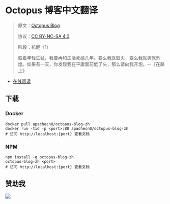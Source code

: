 <!--
    需要填充的占位符：
    
    README.md
    
        Octopus 博客中文翻译：文档中文名
        Octopus Blog：文档英文名
        https://octopus.com/：文档原始链接
        octo：域名前缀
        飞龙：负责人名称
        wizardforcel：负责人 Github 用户名
        562826179：负责人 QQ
        octopus-blog-zh：ApacheCN 的 Github 仓库名称
        octopus-blog-zh：DockerHub 仓库名称
        octopus-blog-zh：PYPI 包名称
        octopus-blog-zh：NPM 包名称
    
    CNAME
    
        octo：域名前缀

    index.html
    
        Octopus 博客中文翻译：文档中文名
        #3fa3ef：显示颜色
        octopus-blog-zh：ApacheCN 的 Github 仓库名称

    asset/docsify-flygon-footer.js
    
        octopus-blog-zh：ApacheCN 的 Github 仓库名称
-->

# Octopus 博客中文翻译

> 原文：[Octopus Blog](https://octopus.com/)
> 
> 协议：[CC BY-NC-SA 4.0](http://creativecommons.org/licenses/by-nc-sa/4.0/)
> 
> 阶段：机翻（1）
> 
> 趁着年轻生猛，我要再和生活死磕几年。要么我就毁灭，要么我就铸就辉煌。如果有一天，你发现我在平庸面前低了头，那么请向我开炮。--《在路上》

* [在线阅读](https://octo.flygon.net)
## 下载

### Docker

```
docker pull apachecn0/octopus-blog-zh
docker run -tid -p <port>:80 apachecn0/octopus-blog-zh
# 访问 http://localhost:{port} 查看文档
```

### NPM

```
npm install -g octopus-blog-zh
octopus-blog-zh <port>
# 访问 http://localhost:{port} 查看文档
```

## 赞助我

![](https://img-blog.csdnimg.cn/20200112005920729.png)
